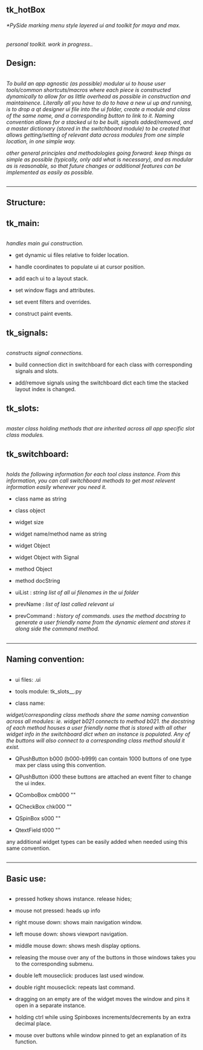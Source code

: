 ## tk_hotBox
###### *PySide marking menu style layered ui and toolkit for maya and max.


*personal toolkit. work in progress..*

## Design:
######
*To build an app agnostic (as possible) modular ui to house user tools/common shortcuts/macros where each piece is constructed dynamically to allow 
for as little overhead as possible in construction and maintainence. Literally all you have to do to have 
a new ui up and running, is to drop a qt designer ui file into the ui folder, create a module and class of the 
same name, and a corresponding button to link to it. Naming convention allows for a stacked ui to be built, signals added/removed, and a master dictionary 
(stored in the switchboard module) to be created that allows getting/setting of relevant data across modules from one 
simple location, in one simple way.*

*other general principles and methodologies going forward:
keep things as simple as possible (typically, only add what is necessary), and as modular as is reasonable, so that future changes or additional features can be implemented as easily as possible.*

##
-----------------------------------------------
 Structure:
-----------------------------------------------

## tk_main: 
######
*handles main gui construction.*

* get dynamic ui files relative to folder location.

* handle coordinates to populate ui at cursor position.

* add each ui to a layout stack.

* set window flags and attributes.

* set event filters and overrides.

* construct paint events.


## tk_signals: 
######
*constructs signal connections.*

* build connection dict in switchboard for each class with corresponding signals and slots.

* add/remove signals using the switchboard dict each time the stacked layout index is changed.



## tk_slots: 
######
*master class holding methods that are inherited across all app specific slot class modules.*



## tk_switchboard: 
######
*holds the following information for each tool class instance. From this information, you can call switchboard methods to 
get most relevent information easily wherever you need it.*

* class name as string

* class object

* widget size

* widget name/method name as string

* widget Object

* widget Object with Signal

* method Object

* method docString

* uiList : *string list of all ui filenames in the ui folder*

* prevName : *list of last called relevant ui*

* prevCommand : *history of commands. uses the method docstring to generate a user friendly name from the dynamic element and stores it along side the command method.*



##
-----------------------------------------------
 Naming convention:
-----------------------------------------------

######
* ui files:     <name>.ui
 
* tools module: tk_slots_<app>_<name>.py
 
* class name:   <Name>

*widget/corresponding class methods share the same naming convention across all modules: ie. widget b021 connects to method b021.
the docstring of each method houses a user friendly name that is stored with all other widget info in the switchboard dict when an
instance is populated. Any of the buttons will also connect to a corresponding class method should it exist.*

* QPushButton   b000    (b000-b999) can contain 1000 buttons of one type max per class using this convention.

* QPushButton   i000    these buttons are attached an event filter to change the ui index.

* QComboBox     cmb000  ""

* QCheckBox     chk000  ""

* QSpinBox      s000    ""

* QtextField    t000    ""

any additional widget types can be easily added when needed using this same convention.


##
-----------------------------------------------
 Basic use:
-----------------------------------------------

######
* pressed hotkey shows instance. release hides;

* mouse not pressed: heads up info

* right mouse down: shows main navigation window.

* left mouse down: shows viewport navigation.

* middle mouse down: shows mesh display options.

* releasing the mouse over any of the buttons in those windows takes you to the corresponding submenu.

* double left mouseclick: produces last used window.

* double right mouseclick: repeats last command.

* dragging on an empty are of the widget moves the window and pins it open in a separate instance.

* holding ctrl while using Spinboxes increments/decrements by an extra decimal place.

* mouse over buttons while window pinned to get an explanation of its function.
